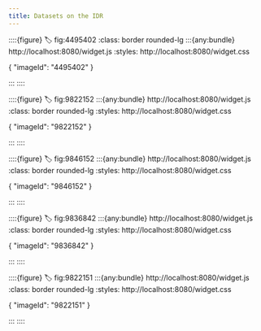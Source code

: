 ```yaml
---
title: Datasets on the IDR
---
```


::::{figure}
:label: fig:4495402
:class: border rounded-lg
:::{any:bundle} http://localhost:8080/widget.js
:styles: http://localhost:8080/widget.css

{ "imageId": "4495402" }

:::
::::

::::{figure}
:label: fig:9822152
:::{any:bundle} http://localhost:8080/widget.js
:class: border rounded-lg
:styles: http://localhost:8080/widget.css

{ "imageId": "9822152" }

:::
::::

::::{figure}
:label: fig:9846152
:::{any:bundle} http://localhost:8080/widget.js
:class: border rounded-lg
:styles: http://localhost:8080/widget.css

{ "imageId": "9846152" }

:::
::::

::::{figure}
:label: fig:9836842
:::{any:bundle} http://localhost:8080/widget.js
:class: border rounded-lg
:styles: http://localhost:8080/widget.css

{ "imageId": "9836842" }

:::
::::

::::{figure}
:label: fig:9822151
:::{any:bundle} http://localhost:8080/widget.js
:class: border rounded-lg
:styles: http://localhost:8080/widget.css

{ "imageId": "9822151" }

:::
::::
